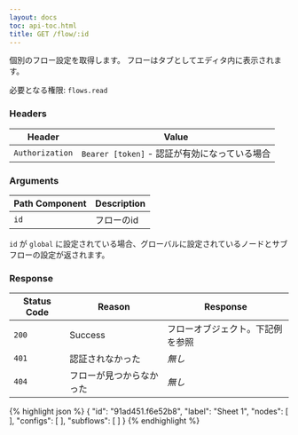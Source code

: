 ```yaml
---
layout: docs
toc: api-toc.html
title: GET /flow/:id
---
```


個別のフロー設定を取得します。
フローはタブとしてエディタ内に表示されます。

必要となる権限: <code>flows.read</code>

### Headers

Header          | Value
----------------|-------
`Authorization` | `Bearer [token]` - 認証が有効になっている場合

### Arguments

Path Component | Description
---------------|------------
`id`           | フローのid

`id` が `global` に設定されている場合、グローバルに設定されているノードとサブフローの設定が返されます。

### Response

Status Code | Reason                   | Response
------------|--------------------------|--------------
`200`       | Success                  | フローオブジェクト。下記例を参照
`401`       | 認証されなかった         | _無し_
`404`       | フローが見つからなかった | _無し_

{% highlight json %}
{
  "id": "91ad451.f6e52b8",
  "label": "Sheet 1",
  "nodes": [ ],
  "configs": [ ],
  "subflows": [ ]
}
{% endhighlight %}

